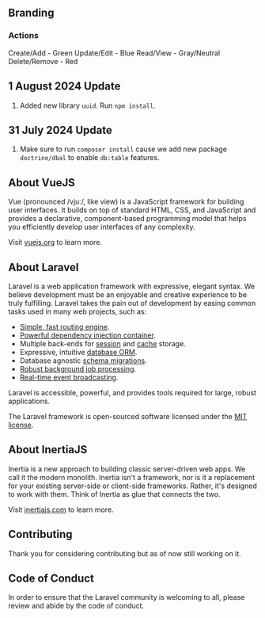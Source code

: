 



## Branding

### Actions

Create/Add - Green
Update/Edit - Blue
Read/View - Gray/Neutral
Delete/Remove - Red


## 1 August 2024 Update
1. Added new library ``uuid``. Run ``npm install``.

## 31 July 2024 Update 

1. Make sure to run ``composer install`` cause we add new package ``doctrine/dbal`` to enable ``db:table`` features.

## About VueJS

Vue (pronounced /vjuː/, like view) is a JavaScript framework for building user interfaces. It builds on top of standard HTML, CSS, and JavaScript and provides a declarative, component-based programming model that helps you efficiently develop user interfaces of any complexity.

Visit [vuejs.org](https://vuejs.org/) to learn more.

## About Laravel

Laravel is a web application framework with expressive, elegant syntax. We believe development must be an enjoyable and creative experience to be truly fulfilling. Laravel takes the pain out of development by easing common tasks used in many web projects, such as:

- [Simple, fast routing engine](https://laravel.com/docs/routing).
- [Powerful dependency injection container](https://laravel.com/docs/container).
- Multiple back-ends for [session](https://laravel.com/docs/session) and [cache](https://laravel.com/docs/cache) storage.
- Expressive, intuitive [database ORM](https://laravel.com/docs/eloquent).
- Database agnostic [schema migrations](https://laravel.com/docs/migrations).
- [Robust background job processing](https://laravel.com/docs/queues).
- [Real-time event broadcasting](https://laravel.com/docs/broadcasting).

Laravel is accessible, powerful, and provides tools required for large, robust applications.

The Laravel framework is open-sourced software licensed under the [MIT license](https://opensource.org/licenses/MIT).


## About InertiaJS

Inertia is a new approach to building classic server-driven web apps. We call it the modern monolith. Inertia isn't a framework, nor is it a replacement for your existing server-side or client-side frameworks. Rather, it's designed to work with them. Think of Inertia as glue that connects the two.

Visit [inertiajs.com](https://inertiajs.com/) to learn more.

## Contributing

Thank you for considering contributing but as of now still working on it.

## Code of Conduct

In order to ensure that the Laravel community is welcoming to all, please review and abide by the code of conduct.



